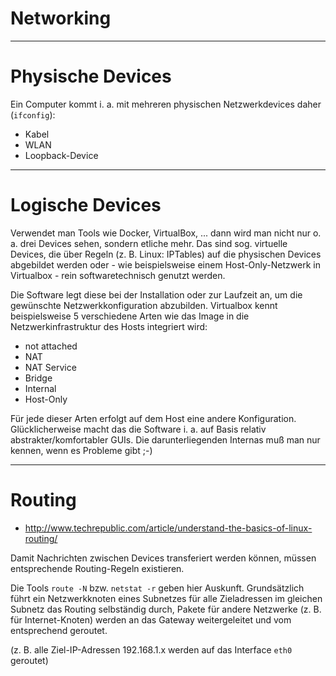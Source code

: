 # Networking

----

# Physische Devices
Ein Computer kommt i. a. mit mehreren physischen Netzwerkdevices daher (`ifconfig`):

* Kabel
* WLAN
* Loopback-Device

----

# Logische Devices
Verwendet man Tools wie Docker, VirtualBox, ... dann wird man nicht nur o. a. drei Devices sehen, sondern etliche mehr. Das sind sog. virtuelle Devices, die über Regeln (z. B. Linux: IPTables) auf die physischen Devices abgebildet werden oder - wie beispielsweise einem Host-Only-Netzwerk in Virtualbox - rein softwaretechnisch genutzt werden.

Die Software legt diese bei der Installation oder zur Laufzeit an, um die gewünschte  Netzwerkkonfiguration abzubilden. Virtualbox kennt beispielsweise 5 verschiedene Arten wie das Image in die Netzwerkinfrastruktur des Hosts integriert wird:

* not attached
* NAT
* NAT Service
* Bridge
* Internal
* Host-Only

Für jede dieser Arten erfolgt auf dem Host eine andere Konfiguration. Glücklicherweise macht das die Software i. a. auf Basis relativ abstrakter/komfortabler GUIs. Die darunterliegenden Internas muß man nur kennen, wenn es Probleme gibt ;-)

----

# Routing
* http://www.techrepublic.com/article/understand-the-basics-of-linux-routing/

Damit Nachrichten zwischen Devices transferiert werden können, müssen entsprechende Routing-Regeln existieren.

Die Tools `route -N` bzw. `netstat -r` geben hier Auskunft. Grundsätzlich führt ein Netzwerkknoten eines Subnetzes für alle Zieladressen im gleichen Subnetz das Routing selbständig durch, Pakete für andere Netzwerke (z. B. für Internet-Knoten) werden an das Gateway weitergeleitet und vom entsprechend geroutet.

(z. B. alle Ziel-IP-Adressen 192.168.1.x werden auf das Interface `eth0` geroutet)